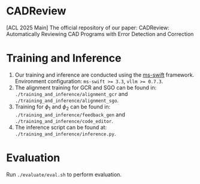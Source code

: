# CADReview
[ACL 2025 Main] The official repository of our paper: CADReview: Automatically Reviewing CAD Programs with Error Detection and Correction

# Training and Inference

1. Our training and inference are conducted using the [ms-swift](https://github.com/modelscope/ms-swift) framework. Environment configuration: `ms-swift >= 3.3`, `vllm >= 0.7.3`.
2. The alignment training for GCR and SGO can be found in:
   `./training_and_inference/alignment_gcr` and `./training_and_inference/alignment_sgo`.
3. Training for $\phi_1$ and $\phi_2$ can be found in:
   `./training_and_inference/feedback_gen` and `./training_and_inference/code_editor`.
4. The inference script can be found at:
   `./training_and_inference/inference.py`.

# Evaluation

Run `./evaluate/eval.sh` to perform evaluation.

